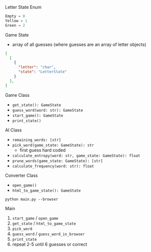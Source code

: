 Letter State Enum
```python
Empty = 0
Yellow = 1
Green = 2
```

Game State
- array of all guesses (where guesses are an array of letter objects)
```json
[
  [
    {
      "letter": "char", 
      "state": "LetterState"
    }
  ],
]
```

Game Class
- `get_state(): GameState`
- `guess_word(word: str): GameState`
- `start_game(): GameState`
- `print_state()`

AI Class
- `remaining_words: [str]`
- `pick_word(game_state: GameState): str`
  - first guess hard coded
- `calculate_entropy(word: str, game_state: GameState): float`
- `prune_words(game_state: GameState): [str]`
- `calculate_frequency(word: str): float`

Converter Class
- `open_game()`
- `html_to_game_state(): GameState`

`python main.py --browser`

Main
1. `start_game` / `open_game`
2. `get_state` / `html_to_game_state`
3. `pick_word`
4. `guess_word` / `guess_word_in_browser`
5. `print_state`
6. repeat 2-5 until 6 guesses or correct
